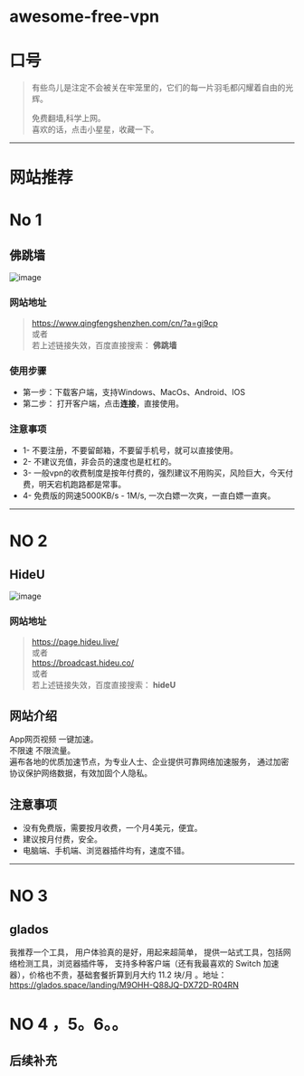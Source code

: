 # awesome-free-vpn
# 口号
> 有些鸟儿是注定不会被关在牢笼里的，它们的每一片羽毛都闪耀着自由的光辉。  
> 
> 免费翻墙,科学上网。  
> 喜欢的话，点击小星星，收藏一下。  



-------------------------------------------


# 网站推荐


# No 1
## 佛跳墙
![image](https://user-images.githubusercontent.com/42163066/121831401-ef618200-ccf9-11eb-90b3-e409c8b6ef6e.png)


### 网站地址
> 
> <https://www.qingfengshenzhen.com/cn/?a=gi9cp>  
> 或者   
> 若上述链接失效，百度直接搜索： **佛跳墙**  


### 使用步骤
- 第一步：下载客户端，支持Windows、MacOs、Android、IOS
- 第二步： 打开客户端，点击**连接**，直接使用。


### 注意事项
- 1- 不要注册，不要留邮箱，不要留手机号，就可以直接使用。
- 2- 不建议充值，非会员的速度也是杠杠的。
- 3- 一般vpn的收费制度是按年付费的，强烈建议不用购买，风险巨大，今天付费，明天宕机跑路都是常事。
- 4- 免费版的网速5000KB/s - 1M/s, 一次白嫖一次爽，一直白嫖一直爽。


-------------------------------------------


#  NO 2
## HideU
![image](https://user-images.githubusercontent.com/42163066/131212128-ff8e074a-506c-4609-a83d-3a94987477a9.png)


### 网站地址
> <https://page.hideu.live/>    
> 或者  
> <https://broadcast.hideu.co/>   
> 或者  
> 若上述链接失效，百度直接搜索： **hideU**


## 网站介绍
App网页视频 一键加速。  <br>
不限速 不限流量。   <br>
遍布各地的优质加速节点，为专业人士、企业提供可靠网络加速服务， 通过加密协议保护网络数据，有效加固个人隐私。


## 注意事项
- 没有免费版，需要按月收费，一个月4美元，便宜。
- 建议按月付费，安全。
- 电脑端、手机端、浏览器插件均有，速度不错。


-------------------------------------------

#  NO 3
## glados
我推荐一个工具， 用户体验真的是好，用起来超简单， 提供一站式工具，包括网络检测工具，浏览器插件等，
支持多种客户端（还有我最喜欢的 Switch 加速器），价格也不贵，基础套餐折算到月大约 11.2 块/月
。地址：https://glados.space/landing/M9OHH-Q88JQ-DX72D-R04RN



#  NO 4 ，5。6。。
## 后续补充

